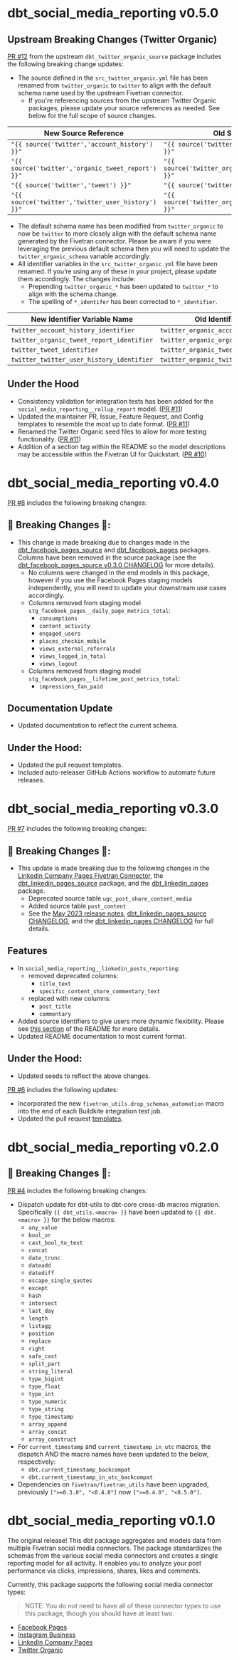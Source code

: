 # dbt_social_media_reporting v0.5.0

## Upstream Breaking Changes (Twitter Organic)
[PR #12](https://github.com/fivetran/dbt_twitter_organic_source/pull/12) from the upstream `dbt_twitter_organic_source` package includes the following breaking change updates:

- The source defined in the `src_twitter_organic.yml` file has been renamed from `twitter_organic` to `twitter` to align with the default schema name used by the upstream Fivetran connector.
    - If you're referencing sources from the upstream Twitter Organic packages, please update your source references as needed. See below for the full scope of source changes.

| **New Source Reference** | **Old Source Reference** |
|----------------------------------|----------------------------------|
| `"{{ source('twitter','account_history') }}"` | `"{{ source('twitter_organic','account_history') }}"` |
| `"{{ source('twitter','organic_tweet_report') }}"` | `"{{ source('twitter_organic','organic_tweet_report') }}"` |
| `"{{ source('twitter','tweet') }}"` | `"{{ source('twitter_organic','tweet') }}"` |
| `"{{ source('twitter','twitter_user_history') }}"` | `"{{ source('twitter_organic','twitter_user_history') }}"` |

- The default schema name has been modified from `twitter_organic` to now be `twitter` to more closely align with the default schema name generated by the Fivetran connector. Please be aware if you were leveraging the previous default schema then you will need to update the `twitter_organic_schema` variable accordingly. 
- All identifier variables in the `src_twitter_organic.yml` file have been renamed. If you’re using any of these in your project, please update them accordingly. The changes include: 
    - Prepending `twitter_organic_*` has been updated to `twitter_*` to align with the schema change.
    - The spelling of `*_identifer` has been corrected to `*_identifier`.

| **New Identifier Variable Name** | **Old Identifier Variable Name** |
|----------------------------------|----------------------------------|
| `twitter_account_history_identifier` | `twitter_organic_account_history_identifer` |
| `twitter_organic_tweet_report_identifier` | `twitter_organic_organic_tweet_report_identifer` |
| `twitter_tweet_identifier` | `twitter_organic_tweet_identifer` |
| `twitter_twitter_user_history_identifier` | `twitter_organic_twitter_user_history_identifer` |

## Under the Hood
- Consistency validation for integration tests has been added for the `social_media_reporting__rollup_report` model. ([PR #11](https://github.com/fivetran/dbt_social_media_reporting/pull/11))
- Updated the maintainer PR, Issue, Feature Request, and Config templates to resemble the most up to date format. ([PR #11](https://github.com/fivetran/dbt_social_media_reporting/pull/11))
- Renamed the Twitter Organic seed files to allow for more testing functionality. ([PR #11](https://github.com/fivetran/dbt_social_media_reporting/pull/11))
- Addition of a section tag within the README so the model descriptions may be accessible within the Fivetran UI for Quickstart. ([PR #10](https://github.com/fivetran/dbt_social_media_reporting/pull/10))

# dbt_social_media_reporting v0.4.0
[PR #8](https://github.com/fivetran/dbt_social_media_reporting/pull/8) includes the following breaking changes:

## 🚨 Breaking Changes 🚨:
- This change is made breaking due to changes made in the [dbt_facebook_pages_source](https://github.com/fivetran/dbt_facebook_pages_source) and [dbt_facebook_pages](https://github.com/fivetran/dbt_facebook_pages) packages. Columns have been removed in the source package (see the [dbt_facebook_pages_source v0.3.0 CHANGELOG](https://github.com/fivetran/dbt_facebook_pages_source/blob/main/CHANGELOG.md#dbt_facebook_pages_source-v030) for more details). 
    - No columns were changed in the end models in this package, however if you use the Facebook Pages staging models independently, you will need to update your downstream use cases accordingly.
    - Columns removed from staging model `stg_facebook_pages__daily_page_metrics_total`:
        - `consumptions`
        - `content_activity`
        - `engaged_users`
        - `places_checkin_mobile`
        - `views_external_referrals`
        - `views_logged_in_total`
        - `views_logout`
    - Columns removed from staging model `stg_facebook_pages__lifetime_post_metrics_total`:
        - `impressions_fan_paid`

## Documentation Update
- Updated documentation to reflect the current schema. 

## Under the Hood:
- Updated the pull request templates.
- Included auto-releaser GitHub Actions workflow to automate future releases.

# dbt_social_media_reporting v0.3.0
[PR #7](https://github.com/fivetran/dbt_social_media_reporting/pull/7) includes the following breaking changes:
## 🚨 Breaking Changes 🚨:
- This update is made breaking due to the following changes in the [Linkedin Company Pages Fivetran Connector](https://fivetran.com/docs/applications/linkedin-company-pages), the [dbt_linkedin_pages_source](https://github.com/fivetran/dbt_linkedin_pages_source) package, and the [dbt_linkedin_pages](https://github.com/fivetran/dbt_linkedin_pages) package.
    - Deprecated source table `ugc_post_share_content_media`
    - Added source table `post_content` 
    - See the [May 2023 release notes](https://fivetran.com/docs/applications/linkedin-company-pages/changelog#may2023), [dbt_linkedin_pages_source CHANGELOG](https://github.com/fivetran/dbt_linkedin_pages_source/blob/main/CHANGELOG.md), and the [dbt_linkedin_pages CHANGELOG](https://github.com/fivetran/dbt_linkedin_pages/blob/main/CHANGELOG.md) for full details. 

## Features
- In `social_media_reporting__linkedin_posts_reporting`:
    - removed deprecated columns:
        - `title_text`
        - `specific_content_share_commentary_text`
    - replaced with new columns:
        - `post_title` 
        - `commentary` 
- Added source identifiers to give users more dynamic flexibility. Please see [this section](https://github.com/fivetran/dbt_social_media_reporting#change-the-source-table-references) of the README for more details. 
- Updated README documentation to most current format. 

## Under the Hood:
- Updated seeds to reflect the above changes. 

[PR #6](https://github.com/fivetran/dbt_social_media_reporting/pull/6) includes the following updates:
- Incorporated the new `fivetran_utils.drop_schemas_automation` macro into the end of each Buildkite integration test job.
- Updated the pull request [templates](/.github).

# dbt_social_media_reporting v0.2.0

## 🚨 Breaking Changes 🚨:
[PR #4](https://github.com/fivetran/dbt_social_media_reporting/pull/4) includes the following breaking changes:
- Dispatch update for dbt-utils to dbt-core cross-db macros migration. Specifically `{{ dbt_utils.<macro> }}` have been updated to `{{ dbt.<macro> }}` for the below macros:
    - `any_value`
    - `bool_or`
    - `cast_bool_to_text`
    - `concat`
    - `date_trunc`
    - `dateadd`
    - `datediff`
    - `escape_single_quotes`
    - `except`
    - `hash`
    - `intersect`
    - `last_day`
    - `length`
    - `listagg`
    - `position`
    - `replace`
    - `right`
    - `safe_cast`
    - `split_part`
    - `string_literal`
    - `type_bigint`
    - `type_float`
    - `type_int`
    - `type_numeric`
    - `type_string`
    - `type_timestamp`
    - `array_append`
    - `array_concat`
    - `array_construct`
- For `current_timestamp` and `current_timestamp_in_utc` macros, the dispatch AND the macro names have been updated to the below, respectively:
    - `dbt.current_timestamp_backcompat`
    - `dbt.current_timestamp_in_utc_backcompat`
- Dependencies on `fivetran/fivetran_utils` have been upgraded, previously `[">=0.3.0", "<0.4.0"]` now `[">=0.4.0", "<0.5.0"]`.

# dbt_social_media_reporting v0.1.0

The original release! This dbt package aggregates and models data from multiple Fivetran social media connectors. The package standardizes the schemas from the various social media connectors and creates a single reporting model for all activity. It enables you to analyze your post performance via clicks, impressions, shares, likes and comments.

Currently, this package supports the following social media connector types:
> NOTE: You do _not_ need to have all of these connector types to use this package, though you should have at least two.
* [Facebook Pages](https://github.com/fivetran/dbt_facebook_pages)
* [Instagram Business](https://github.com/fivetran/dbt_instagram_business)
* [LinkedIn Company Pages](https://github.com/fivetran/dbt_linkedin_pages)
* [Twitter Organic](https://github.com/fivetran/dbt_twitter_organic)
